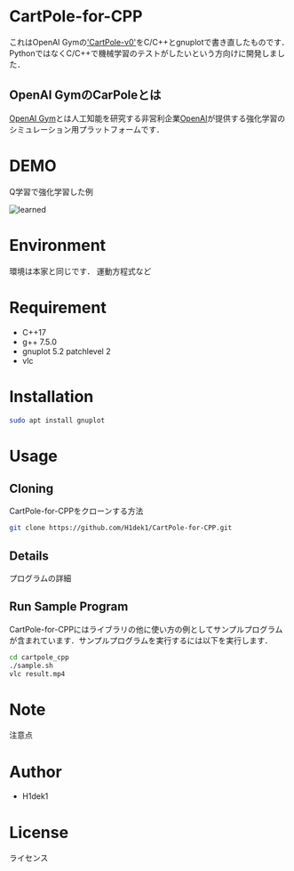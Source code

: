 # CartPole-for-CPP

これはOpenAI Gymの['CartPole-v0'](https://github.com/openai/gym/wiki/CartPole-v0)をC/C++とgnuplotで書き直したものです．PythonではなくC/C++で機械学習のテストがしたいという方向けに開発しました．

## OpenAI GymのCarPoleとは
[OpenAI Gym](https://github.com/openai/gym)とは人工知能を研究する非営利企業[OpenAI](https://openai.com/)が提供する強化学習のシミュレーション用プラットフォームです．


# DEMO

Q学習で強化学習した例

![learned](https://user-images.githubusercontent.com/56115620/76943403-a1b56880-6942-11ea-90d1-4135a84e7d9a.gif)

# Environment
環境は本家と同じです．
運動方程式など

# Requirement
 
* C++17
* g++ 7.5.0
* gnuplot 5.2 patchlevel 2
* vlc
 
# Installation
 
```bash
sudo apt install gnuplot
```
 
# Usage
## Cloning 

CartPole-for-CPPをクローンする方法

```bash
git clone https://github.com/H1dek1/CartPole-for-CPP.git
```

## Details

プログラムの詳細
 
## Run Sample Program

CartPole-for-CPPにはライブラリの他に使い方の例としてサンプルプログラムが含まれています．サンプルプログラムを実行するには以下を実行します．
 
```bash
cd cartpole_cpp
./sample.sh
vlc result.mp4
```
 
# Note
 
注意点
 
# Author

* H1dek1
 
# License

ライセンス
